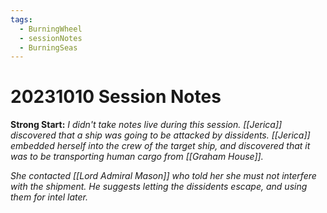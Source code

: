 ```yaml
---
tags:
  - BurningWheel
  - sessionNotes
  - BurningSeas
---
```

# 20231010 Session Notes
**Strong Start:**
*I didn't take notes live during this session.  [[Jerica]] discovered that a ship was going to be attacked by dissidents.  [[Jerica]] embedded herself into the crew of the target ship, and discovered that it was to be transporting human cargo from [[Graham House]].*

*She contacted [[Lord Admiral Mason]] who told her she must not interfere with the shipment.  He suggests letting the dissidents escape, and using them for intel later.*